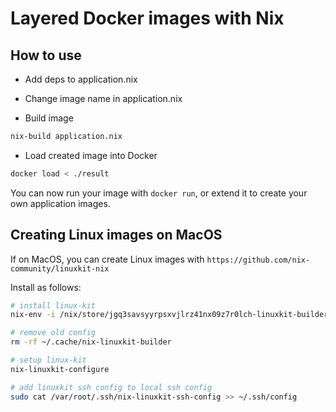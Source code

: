 # Layered Docker images with Nix

## How to use

- Add deps to application.nix

- Change image name in application.nix

- Build image

```bash
nix-build application.nix
```

- Load created image into Docker

```bash
docker load < ./result
```

You can now run your image with `docker run`, or extend it to create your own
application images.

## Creating Linux images on MacOS

If on MacOS, you can create Linux images with
`https://github.com/nix-community/linuxkit-nix`

Install as follows:

```bash
# install linux-kit
nix-env -i /nix/store/jgq3savsyyrpsxvjlrz41nx09z7r0lch-linuxkit-builder

# remove old config
rm -rf ~/.cache/nix-linuxkit-builder

# setup linux-kit
nix-linuxkit-configure

# add linuxkit ssh config to local ssh config
sudo cat /var/root/.ssh/nix-linuxkit-ssh-config >> ~/.ssh/config
```


